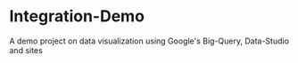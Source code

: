 # Integration-Demo
A demo project on data visualization using Google's Big-Query, Data-Studio and sites
